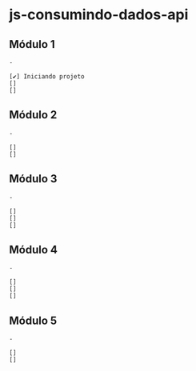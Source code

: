 # js-consumindo-dados-api

## 
## Módulo 1

    -

    [✔️] Iniciando projeto
    [] 
    [] 

## Módulo 2

    - 

    [] 
    [] 

## Módulo 3

    - 

    [] 
    [] 
    [] 

## Módulo 4

    - 

    [] 
    [] 
    [] 

## Módulo 5

    -

    [] 
    [] 
